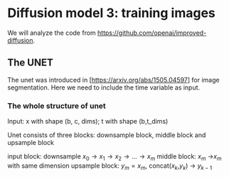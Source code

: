 # Diffusion model 3: training images

We will analyze the code from https://github.com/openai/improved-diffusion.

## The UNET
The unet was introduced in [https://arxiv.org/abs/1505.04597] for image segmentation. Here we need to include the time variable as input.

### The whole structure of unet
Input: x with shape (b, c, dims); t with shape (b,t_dims)

Unet consists of three blocks: downsample block, middle block and upsample block

  input block: downsample $x_0\to x_1\to x_2\to ...\to x_m$
  middle block: $x_m$ ->$x_m$ with same dimension
  upsample block: $y_m = x_m$, concat($x_{k}$,$y_k$) -> $y_{k-1}$
